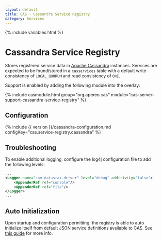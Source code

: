 ```yaml
---
layout: default
title: CAS - Cassandra Service Registry
category: Services
---
```


{% include variables.html %}

# Cassandra Service Registry

Stores registered service data in [Apache Cassandra](http://cassandra.apache.org/) instances. Services 
are expected to be found/stored in a `casservices` table with a default write 
consistency of `LOCAL_QUORUM` and read consistency of `ONE`.

Support is enabled by adding the following module into the overlay:

{% include casmodule.html group="org.apereo.cas" module="cas-server-support-cassandra-service-registry" %}

## Configuration

{% include {{ version }}/cassandra-configuration.md configKey="cas.service-registry.cassandra" %}

## Troubleshooting

To enable additional logging, configure the log4j configuration file to add the following levels:

```xml
...
<Logger name="com.datastax.driver" level="debug" additivity="false">
    <AppenderRef ref="console"/>
    <AppenderRef ref="file"/>
</Logger>
...
```

## Auto Initialization

Upon startup and configuration permitting, the registry is able to auto initialize itself from default JSON service definitions available to CAS. See [this guide](AutoInitialization-Service-Management.html) for more info.
